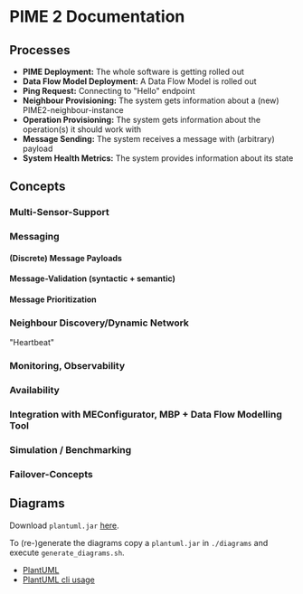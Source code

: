 # PIME 2 Documentation

## Processes

- **PIME Deployment:** The whole software is getting rolled out
- **Data Flow Model Deployment:** A Data Flow Model is rolled out
- **Ping Request:** Connecting to "Hello" endpoint
- **Neighbour Provisioning:** The system gets information about a (new) PIME2-neighbour-instance
- **Operation Provisioning:** The system gets information about the operation(s) it should work with
- **Message Sending:** The system receives a message with (arbitrary) payload
- **System Health Metrics:** The system provides information about its state

## Concepts

### Multi-Sensor-Support

### Messaging
#### (Discrete) Message Payloads
#### Message-Validation (syntactic + semantic)
#### Message Prioritization

### Neighbour Discovery/Dynamic Network

"Heartbeat"


### Monitoring, Observability

### Availability

### Integration with MEConfigurator, MBP + Data Flow Modelling Tool

### Simulation / Benchmarking

### Failover-Concepts

## Diagrams

Download `plantuml.jar` [here](https://github.com/plantuml/plantuml/releases).

To (re-)generate the diagrams copy a `plantuml.jar` in `./diagrams` and execute `generate_diagrams.sh`.

- [PlantUML](http://plantuml.com)
- [PlantUML cli usage](http://plantuml.com/de/command-line)
